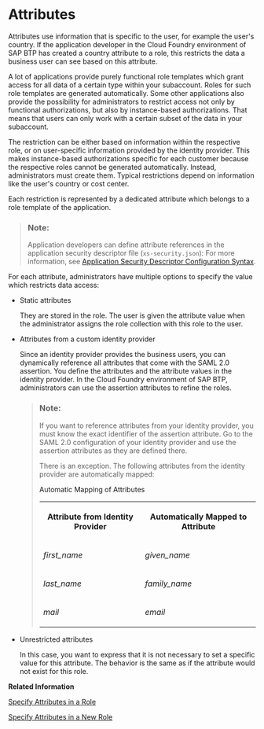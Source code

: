 <!-- loio713f52ac36a041ef8fdc72560d6cfbcd -->

# Attributes

Attributes use information that is specific to the user, for example the user's country. If the application developer in the Cloud Foundry environment of SAP BTP has created a country attribute to a role, this restricts the data a business user can see based on this attribute.

A lot of applications provide purely functional role templates which grant access for all data of a certain type within your subaccount. Roles for such role templates are generated automatically. Some other applications also provide the possibility for administrators to restrict access not only by functional authorizations, but also by instance-based authorizations. That means that users can only work with a certain subset of the data in your subaccount.

The restriction can be either based on information within the respective role, or on user-specific information provided by the identity provider. This makes instance-based authorizations specific for each customer because the respective roles cannot be generated automatically. Instead, administrators must create them. Typical restrictions depend on information like the user's country or cost center.

Each restriction is represented by a dedicated attribute which belongs to a role template of the application.

> ### Note:  
> Application developers can define attribute references in the application security descriptor file \(`xs-security.json`\): For more information, see [Application Security Descriptor Configuration Syntax](../30-development/Application_Security_Descriptor_Configuration_Syntax_517895a.md).

For each attribute, administrators have multiple options to specify the value which restricts data access:

-   Static attributes

    They are stored in the role. The user is given the attribute value when the administrator assigns the role collection with this role to the user.

-   Attributes from a custom identity provider

    Since an identity provider provides the business users, you can dynamically reference all attributes that come with the SAML 2.0 assertion. You define the attributes and the attribute values in the identity provider. In the Cloud Foundry environment of SAP BTP, administrators can use the assertion attributes to refine the roles.

    > ### Note:  
    > If you want to reference attributes from your identity provider, you must know the exact identifier of the assertion attribute. Go to the SAML 2.0 configuration of your identity provider and use the assertion attributes as they are defined there.
    > 
    > There is an exception. The following attributes from the identity provider are automatically mapped:
    > 
    > <a name="loio713f52ac36a041ef8fdc72560d6cfbcd__table_qxk_j43_vlb"/>Automatic Mapping of Attributes
    > 
    > 
    > <table>
    > <tr>
    > <th valign="top">
    > 
    > Attribute from Identity Provider
    > 
    > 
    > 
    > </th>
    > <th valign="top">
    > 
    > Automatically Mapped to Attribute
    > 
    > 
    > 
    > </th>
    > </tr>
    > <tr>
    > <td valign="top">
    > 
    >  *first\_name* 
    > 
    > 
    > 
    > </td>
    > <td valign="top">
    > 
    >  *given\_name* 
    > 
    > 
    > 
    > </td>
    > </tr>
    > <tr>
    > <td valign="top">
    > 
    >  *last\_name* 
    > 
    > 
    > 
    > </td>
    > <td valign="top">
    > 
    >  *family\_name* 
    > 
    > 
    > 
    > </td>
    > </tr>
    > <tr>
    > <td valign="top">
    > 
    >  *mail* 
    > 
    > 
    > 
    > </td>
    > <td valign="top">
    > 
    >  *email* 
    > 
    > 
    > 
    > </td>
    > </tr>
    > </table>

-   Unrestricted attributes

    In this case, you want to express that it is not necessary to set a specific value for this attribute. The behavior is the same as if the attribute would not exist for this role.


**Related Information**  


[Specify Attributes in a Role](Specify_Attributes_in_a_Role_4827f0b.md "As an administrator of the Cloud Foundry environment, you can specify attributes in roles to refine authorizations of the business users. Depending on these attributes, business users with this role have restricted access to data.")

[Specify Attributes in a New Role](Specify_Attributes_in_a_New_Role_ab089a9.md "As an administrator of the Cloud Foundry environment, you can specify attributes in a new role to refine authorizations of business users. Depending on these attributes, business users with this role have restricted access to data.")


